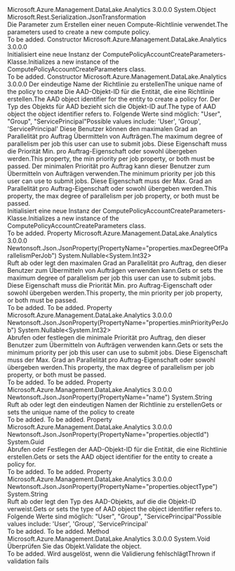 <Type Name="ComputePolicyAccountCreateParameters" FullName="Microsoft.Azure.Management.DataLake.Analytics.Models.ComputePolicyAccountCreateParameters">
  <TypeSignature Language="C#" Value="public class ComputePolicyAccountCreateParameters" />
  <TypeSignature Language="ILAsm" Value=".class public auto ansi beforefieldinit ComputePolicyAccountCreateParameters extends System.Object" />
  <TypeSignature Language="DocId" Value="T:Microsoft.Azure.Management.DataLake.Analytics.Models.ComputePolicyAccountCreateParameters" />
  <TypeSignature Language="VB.NET" Value="Public Class ComputePolicyAccountCreateParameters" />
  <TypeSignature Language="F#" Value="type ComputePolicyAccountCreateParameters = class" />
  <AssemblyInfo>
    <AssemblyName>Microsoft.Azure.Management.DataLake.Analytics</AssemblyName>
    <AssemblyVersion>3.0.0.0</AssemblyVersion>
  </AssemblyInfo>
  <Base>
    <BaseTypeName>System.Object</BaseTypeName>
  </Base>
  <Interfaces />
  <Attributes>
    <Attribute>
      <AttributeName>Microsoft.Rest.Serialization.JsonTransformation</AttributeName>
    </Attribute>
  </Attributes>
  <Docs>
    <summary>
            <span data-ttu-id="cbb8f-101">Die Parameter zum Erstellen einer neuen Compute-Richtlinie verwendet.</span><span class="sxs-lookup"><span data-stu-id="cbb8f-101">The parameters used to create a new compute policy.</span></span>
            </summary>
    <remarks>To be added.</remarks>
  </Docs>
  <Members>
    <Member MemberName=".ctor">
      <MemberSignature Language="C#" Value="public ComputePolicyAccountCreateParameters ();" />
      <MemberSignature Language="ILAsm" Value=".method public hidebysig specialname rtspecialname instance void .ctor() cil managed" />
      <MemberSignature Language="DocId" Value="M:Microsoft.Azure.Management.DataLake.Analytics.Models.ComputePolicyAccountCreateParameters.#ctor" />
      <MemberSignature Language="VB.NET" Value="Public Sub New ()" />
      <MemberType>Constructor</MemberType>
      <AssemblyInfo>
        <AssemblyName>Microsoft.Azure.Management.DataLake.Analytics</AssemblyName>
        <AssemblyVersion>3.0.0.0</AssemblyVersion>
      </AssemblyInfo>
      <Parameters />
      <Docs>
        <summary>
            <span data-ttu-id="cbb8f-102">Initialisiert eine neue Instanz der ComputePolicyAccountCreateParameters-Klasse.</span><span class="sxs-lookup"><span data-stu-id="cbb8f-102">Initializes a new instance of the ComputePolicyAccountCreateParameters class.</span></span>
            </summary>
        <remarks>To be added.</remarks>
      </Docs>
    </Member>
    <Member MemberName=".ctor">
      <MemberSignature Language="C#" Value="public ComputePolicyAccountCreateParameters (string name, Guid objectId, string objectType, Nullable&lt;int&gt; maxDegreeOfParallelismPerJob = null, Nullable&lt;int&gt; minPriorityPerJob = null);" />
      <MemberSignature Language="ILAsm" Value=".method public hidebysig specialname rtspecialname instance void .ctor(string name, valuetype System.Guid objectId, string objectType, valuetype System.Nullable`1&lt;int32&gt; maxDegreeOfParallelismPerJob, valuetype System.Nullable`1&lt;int32&gt; minPriorityPerJob) cil managed" />
      <MemberSignature Language="DocId" Value="M:Microsoft.Azure.Management.DataLake.Analytics.Models.ComputePolicyAccountCreateParameters.#ctor(System.String,System.Guid,System.String,System.Nullable{System.Int32},System.Nullable{System.Int32})" />
      <MemberSignature Language="VB.NET" Value="Public Sub New (name As String, objectId As Guid, objectType As String, Optional maxDegreeOfParallelismPerJob As Nullable(Of Integer) = null, Optional minPriorityPerJob As Nullable(Of Integer) = null)" />
      <MemberSignature Language="F#" Value="new Microsoft.Azure.Management.DataLake.Analytics.Models.ComputePolicyAccountCreateParameters : string * Guid * string * Nullable&lt;int&gt; * Nullable&lt;int&gt; -&gt; Microsoft.Azure.Management.DataLake.Analytics.Models.ComputePolicyAccountCreateParameters" Usage="new Microsoft.Azure.Management.DataLake.Analytics.Models.ComputePolicyAccountCreateParameters (name, objectId, objectType, maxDegreeOfParallelismPerJob, minPriorityPerJob)" />
      <MemberType>Constructor</MemberType>
      <AssemblyInfo>
        <AssemblyName>Microsoft.Azure.Management.DataLake.Analytics</AssemblyName>
        <AssemblyVersion>3.0.0.0</AssemblyVersion>
      </AssemblyInfo>
      <Parameters>
        <Parameter Name="name" Type="System.String" />
        <Parameter Name="objectId" Type="System.Guid" />
        <Parameter Name="objectType" Type="System.String" />
        <Parameter Name="maxDegreeOfParallelismPerJob" Type="System.Nullable&lt;System.Int32&gt;" />
        <Parameter Name="minPriorityPerJob" Type="System.Nullable&lt;System.Int32&gt;" />
      </Parameters>
      <Docs>
        <param name="name"><span data-ttu-id="cbb8f-103">Der eindeutige Name der Richtlinie zu erstellen</span><span class="sxs-lookup"><span data-stu-id="cbb8f-103">The unique name of the policy to create</span></span></param>
        <param name="objectId"><span data-ttu-id="cbb8f-104">Die AAD-Objekt-ID für die Entität, die eine Richtlinie erstellen.</span><span class="sxs-lookup"><span data-stu-id="cbb8f-104">The AAD object identifier for the entity to create a policy for.</span></span></param>
        <param name="objectType"><span data-ttu-id="cbb8f-105">Der Typ des Objekts für AAD bezieht sich die Objekt-ID auf.</span><span class="sxs-lookup"><span data-stu-id="cbb8f-105">The type of AAD object the object identifier refers to.</span></span> <span data-ttu-id="cbb8f-106">Folgende Werte sind möglich: "User", "Group", "ServicePrincipal"</span><span class="sxs-lookup"><span data-stu-id="cbb8f-106">Possible values include: 'User', 'Group', 'ServicePrincipal'</span></span></param>
        <param name="maxDegreeOfParallelismPerJob"><span data-ttu-id="cbb8f-107">Diese Benutzer können den maximalen Grad an Parallelität pro Auftrag Übermitteln von Aufträgen.</span><span class="sxs-lookup"><span data-stu-id="cbb8f-107">The maximum degree of parallelism per job this user can use to submit jobs.</span></span> <span data-ttu-id="cbb8f-108">Diese Eigenschaft muss die Priorität Min. pro Auftrag-Eigenschaft oder sowohl übergeben werden.</span><span class="sxs-lookup"><span data-stu-id="cbb8f-108">This property, the min priority per job property, or both must be passed.</span></span></param>
        <param name="minPriorityPerJob"><span data-ttu-id="cbb8f-109">Der minimalen Priorität pro Auftrag kann dieser Benutzer zum Übermitteln von Aufträgen verwenden.</span><span class="sxs-lookup"><span data-stu-id="cbb8f-109">The minimum priority per job this user can use to submit jobs.</span></span> <span data-ttu-id="cbb8f-110">Diese Eigenschaft muss der Max. Grad an Parallelität pro Auftrag-Eigenschaft oder sowohl übergeben werden.</span><span class="sxs-lookup"><span data-stu-id="cbb8f-110">This property, the max degree of parallelism per job property, or both must be passed.</span></span></param>
        <summary>
            <span data-ttu-id="cbb8f-111">Initialisiert eine neue Instanz der ComputePolicyAccountCreateParameters-Klasse.</span><span class="sxs-lookup"><span data-stu-id="cbb8f-111">Initializes a new instance of the ComputePolicyAccountCreateParameters class.</span></span>
            </summary>
        <remarks>To be added.</remarks>
      </Docs>
    </Member>
    <Member MemberName="MaxDegreeOfParallelismPerJob">
      <MemberSignature Language="C#" Value="public Nullable&lt;int&gt; MaxDegreeOfParallelismPerJob { get; set; }" />
      <MemberSignature Language="ILAsm" Value=".property instance valuetype System.Nullable`1&lt;int32&gt; MaxDegreeOfParallelismPerJob" />
      <MemberSignature Language="DocId" Value="P:Microsoft.Azure.Management.DataLake.Analytics.Models.ComputePolicyAccountCreateParameters.MaxDegreeOfParallelismPerJob" />
      <MemberSignature Language="VB.NET" Value="Public Property MaxDegreeOfParallelismPerJob As Nullable(Of Integer)" />
      <MemberSignature Language="F#" Value="member this.MaxDegreeOfParallelismPerJob : Nullable&lt;int&gt; with get, set" Usage="Microsoft.Azure.Management.DataLake.Analytics.Models.ComputePolicyAccountCreateParameters.MaxDegreeOfParallelismPerJob" />
      <MemberType>Property</MemberType>
      <AssemblyInfo>
        <AssemblyName>Microsoft.Azure.Management.DataLake.Analytics</AssemblyName>
        <AssemblyVersion>3.0.0.0</AssemblyVersion>
      </AssemblyInfo>
      <Attributes>
        <Attribute>
          <AttributeName>Newtonsoft.Json.JsonProperty(PropertyName="properties.maxDegreeOfParallelismPerJob")</AttributeName>
        </Attribute>
      </Attributes>
      <ReturnValue>
        <ReturnType>System.Nullable&lt;System.Int32&gt;</ReturnType>
      </ReturnValue>
      <Docs>
        <summary>
            <span data-ttu-id="cbb8f-112">Ruft ab oder legt den maximalen Grad an Parallelität pro Auftrag, den dieser Benutzer zum Übermitteln von Aufträgen verwenden kann.</span><span class="sxs-lookup"><span data-stu-id="cbb8f-112">Gets or sets the maximum degree of parallelism per job this user can use to submit jobs.</span></span> <span data-ttu-id="cbb8f-113">Diese Eigenschaft muss die Priorität Min. pro Auftrag-Eigenschaft oder sowohl übergeben werden.</span><span class="sxs-lookup"><span data-stu-id="cbb8f-113">This property, the min priority per job property, or both must be passed.</span></span>
            </summary>
        <value>To be added.</value>
        <remarks>To be added.</remarks>
      </Docs>
    </Member>
    <Member MemberName="MinPriorityPerJob">
      <MemberSignature Language="C#" Value="public Nullable&lt;int&gt; MinPriorityPerJob { get; set; }" />
      <MemberSignature Language="ILAsm" Value=".property instance valuetype System.Nullable`1&lt;int32&gt; MinPriorityPerJob" />
      <MemberSignature Language="DocId" Value="P:Microsoft.Azure.Management.DataLake.Analytics.Models.ComputePolicyAccountCreateParameters.MinPriorityPerJob" />
      <MemberSignature Language="VB.NET" Value="Public Property MinPriorityPerJob As Nullable(Of Integer)" />
      <MemberSignature Language="F#" Value="member this.MinPriorityPerJob : Nullable&lt;int&gt; with get, set" Usage="Microsoft.Azure.Management.DataLake.Analytics.Models.ComputePolicyAccountCreateParameters.MinPriorityPerJob" />
      <MemberType>Property</MemberType>
      <AssemblyInfo>
        <AssemblyName>Microsoft.Azure.Management.DataLake.Analytics</AssemblyName>
        <AssemblyVersion>3.0.0.0</AssemblyVersion>
      </AssemblyInfo>
      <Attributes>
        <Attribute>
          <AttributeName>Newtonsoft.Json.JsonProperty(PropertyName="properties.minPriorityPerJob")</AttributeName>
        </Attribute>
      </Attributes>
      <ReturnValue>
        <ReturnType>System.Nullable&lt;System.Int32&gt;</ReturnType>
      </ReturnValue>
      <Docs>
        <summary>
            <span data-ttu-id="cbb8f-114">Abrufen oder festlegen die minimale Priorität pro Auftrag, den dieser Benutzer zum Übermitteln von Aufträgen verwenden kann.</span><span class="sxs-lookup"><span data-stu-id="cbb8f-114">Gets or sets the minimum priority per job this user can use to submit jobs.</span></span> <span data-ttu-id="cbb8f-115">Diese Eigenschaft muss der Max. Grad an Parallelität pro Auftrag-Eigenschaft oder sowohl übergeben werden.</span><span class="sxs-lookup"><span data-stu-id="cbb8f-115">This property, the max degree of parallelism per job property, or both must be passed.</span></span>
            </summary>
        <value>To be added.</value>
        <remarks>To be added.</remarks>
      </Docs>
    </Member>
    <Member MemberName="Name">
      <MemberSignature Language="C#" Value="public string Name { get; set; }" />
      <MemberSignature Language="ILAsm" Value=".property instance string Name" />
      <MemberSignature Language="DocId" Value="P:Microsoft.Azure.Management.DataLake.Analytics.Models.ComputePolicyAccountCreateParameters.Name" />
      <MemberSignature Language="VB.NET" Value="Public Property Name As String" />
      <MemberSignature Language="F#" Value="member this.Name : string with get, set" Usage="Microsoft.Azure.Management.DataLake.Analytics.Models.ComputePolicyAccountCreateParameters.Name" />
      <MemberType>Property</MemberType>
      <AssemblyInfo>
        <AssemblyName>Microsoft.Azure.Management.DataLake.Analytics</AssemblyName>
        <AssemblyVersion>3.0.0.0</AssemblyVersion>
      </AssemblyInfo>
      <Attributes>
        <Attribute>
          <AttributeName>Newtonsoft.Json.JsonProperty(PropertyName="name")</AttributeName>
        </Attribute>
      </Attributes>
      <ReturnValue>
        <ReturnType>System.String</ReturnType>
      </ReturnValue>
      <Docs>
        <summary>
            <span data-ttu-id="cbb8f-116">Ruft ab oder legt den eindeutigen Namen der Richtlinie zu erstellen</span><span class="sxs-lookup"><span data-stu-id="cbb8f-116">Gets or sets the unique name of the policy to create</span></span>
            </summary>
        <value>To be added.</value>
        <remarks>To be added.</remarks>
      </Docs>
    </Member>
    <Member MemberName="ObjectId">
      <MemberSignature Language="C#" Value="public Guid ObjectId { get; set; }" />
      <MemberSignature Language="ILAsm" Value=".property instance valuetype System.Guid ObjectId" />
      <MemberSignature Language="DocId" Value="P:Microsoft.Azure.Management.DataLake.Analytics.Models.ComputePolicyAccountCreateParameters.ObjectId" />
      <MemberSignature Language="VB.NET" Value="Public Property ObjectId As Guid" />
      <MemberSignature Language="F#" Value="member this.ObjectId : Guid with get, set" Usage="Microsoft.Azure.Management.DataLake.Analytics.Models.ComputePolicyAccountCreateParameters.ObjectId" />
      <MemberType>Property</MemberType>
      <AssemblyInfo>
        <AssemblyName>Microsoft.Azure.Management.DataLake.Analytics</AssemblyName>
        <AssemblyVersion>3.0.0.0</AssemblyVersion>
      </AssemblyInfo>
      <Attributes>
        <Attribute>
          <AttributeName>Newtonsoft.Json.JsonProperty(PropertyName="properties.objectId")</AttributeName>
        </Attribute>
      </Attributes>
      <ReturnValue>
        <ReturnType>System.Guid</ReturnType>
      </ReturnValue>
      <Docs>
        <summary>
            <span data-ttu-id="cbb8f-117">Abrufen oder Festlegen der AAD-Objekt-ID für die Entität, die eine Richtlinie erstellen.</span><span class="sxs-lookup"><span data-stu-id="cbb8f-117">Gets or sets the AAD object identifier for the entity to create a policy for.</span></span>
            </summary>
        <value>To be added.</value>
        <remarks>To be added.</remarks>
      </Docs>
    </Member>
    <Member MemberName="ObjectType">
      <MemberSignature Language="C#" Value="public string ObjectType { get; set; }" />
      <MemberSignature Language="ILAsm" Value=".property instance string ObjectType" />
      <MemberSignature Language="DocId" Value="P:Microsoft.Azure.Management.DataLake.Analytics.Models.ComputePolicyAccountCreateParameters.ObjectType" />
      <MemberSignature Language="VB.NET" Value="Public Property ObjectType As String" />
      <MemberSignature Language="F#" Value="member this.ObjectType : string with get, set" Usage="Microsoft.Azure.Management.DataLake.Analytics.Models.ComputePolicyAccountCreateParameters.ObjectType" />
      <MemberType>Property</MemberType>
      <AssemblyInfo>
        <AssemblyName>Microsoft.Azure.Management.DataLake.Analytics</AssemblyName>
        <AssemblyVersion>3.0.0.0</AssemblyVersion>
      </AssemblyInfo>
      <Attributes>
        <Attribute>
          <AttributeName>Newtonsoft.Json.JsonProperty(PropertyName="properties.objectType")</AttributeName>
        </Attribute>
      </Attributes>
      <ReturnValue>
        <ReturnType>System.String</ReturnType>
      </ReturnValue>
      <Docs>
        <summary>
            <span data-ttu-id="cbb8f-118">Ruft ab oder legt den Typ des AAD-Objekts, auf die die Objekt-ID verweist.</span><span class="sxs-lookup"><span data-stu-id="cbb8f-118">Gets or sets the type of AAD object the object identifier refers to.</span></span> <span data-ttu-id="cbb8f-119">Folgende Werte sind möglich: "User", "Group", "ServicePrincipal"</span><span class="sxs-lookup"><span data-stu-id="cbb8f-119">Possible values include: 'User', 'Group', 'ServicePrincipal'</span></span>
            </summary>
        <value>To be added.</value>
        <remarks>To be added.</remarks>
      </Docs>
    </Member>
    <Member MemberName="Validate">
      <MemberSignature Language="C#" Value="public virtual void Validate ();" />
      <MemberSignature Language="ILAsm" Value=".method public hidebysig newslot virtual instance void Validate() cil managed" />
      <MemberSignature Language="DocId" Value="M:Microsoft.Azure.Management.DataLake.Analytics.Models.ComputePolicyAccountCreateParameters.Validate" />
      <MemberSignature Language="VB.NET" Value="Public Overridable Sub Validate ()" />
      <MemberSignature Language="F#" Value="abstract member Validate : unit -&gt; unit&#xA;override this.Validate : unit -&gt; unit" Usage="computePolicyAccountCreateParameters.Validate " />
      <MemberType>Method</MemberType>
      <AssemblyInfo>
        <AssemblyName>Microsoft.Azure.Management.DataLake.Analytics</AssemblyName>
        <AssemblyVersion>3.0.0.0</AssemblyVersion>
      </AssemblyInfo>
      <ReturnValue>
        <ReturnType>System.Void</ReturnType>
      </ReturnValue>
      <Parameters />
      <Docs>
        <summary>
            <span data-ttu-id="cbb8f-120">Überprüfen Sie das Objekt.</span><span class="sxs-lookup"><span data-stu-id="cbb8f-120">Validate the object.</span></span>
            </summary>
        <remarks>To be added.</remarks>
        <exception cref="T:Microsoft.Rest.ValidationException">
            <span data-ttu-id="cbb8f-121">Wird ausgelöst, wenn die Validierung fehlschlägt</span><span class="sxs-lookup"><span data-stu-id="cbb8f-121">Thrown if validation fails</span></span>
            </exception>
      </Docs>
    </Member>
  </Members>
</Type>